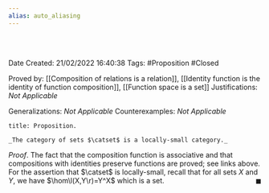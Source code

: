 ```yaml
---
alias: auto_aliasing
---
```


<br />
<br />

Date Created: 21/02/2022 16:40:38
Tags: #Proposition #Closed 

Proved by: [[Composition of relations is a relation]], [[Identity function is the identity of function composition]], [[Function space is a set]]
Justifications: _Not Applicable_

Generalizations: _Not Applicable_
Counterexamples: _Not Applicable_

``` ad-Proposition
title: Proposition.

_The category of sets $\catset$ is a locally-small category._

```

_Proof_. The fact that the composition function is associative and that compositions with identities preserve functions are proved; see links above. For the assertion that $\catset$ is locally-small, recall that for all sets $X$ and $Y$, we have $\hom\l(X,Y\r)=Y^X$ which is a set.<span style="float:right;">$\blacksquare$</span>
